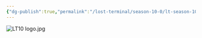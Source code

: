 ```yaml
---
{"dg-publish":true,"permalink":"/lost-terminal/season-10-0/lt-season-10-0/","hide":true,"tags":["project/lt"],"noteIcon":""}
---
```


![LT10 logo.jpg](/img/user/Resources/Meta/attachments/LT10%20logo.jpg)
 